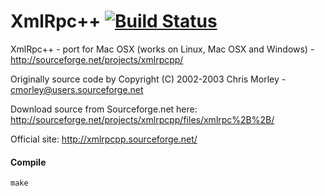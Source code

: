 XmlRpc++ [![Build Status](https://travis-ci.org/jaredsburrows/XmlRpcpp.png)](https://travis-ci.org/jaredsburrows/XmlRpcpp)
========

XmlRpc++ - port for Mac OSX (works on Linux, Mac OSX and Windows) - http://sourceforge.net/projects/xmlrpcpp/

Originally source code by Copyright (C) 2002-2003 Chris Morley - cmorley@users.sourceforge.net

Download source from Sourceforge.net here: http://sourceforge.net/projects/xmlrpcpp/files/xmlrpc%2B%2B/

Official site: http://xmlrpcpp.sourceforge.net/


#### Compile

    make
